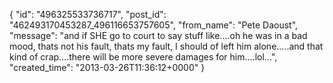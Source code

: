 {
   "id": "496325533736717",
   "post_id": "462493170453287_496116653757605",
   "from_name": "Pete Daoust",
   "message": "and if SHE go to court to say stuff like....oh he was in a bad mood, thats not his fault, thats my fault, I should of left him alone.....and that kind of crap....there will be more severe damages for him....lol...",
   "created_time": "2013-03-26T11:36:12+0000"
 }
